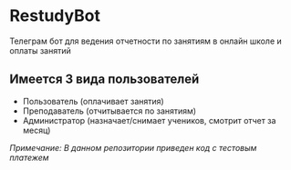 # RestudyBot
 Телеграм бот для ведения отчетности по занятиям в онлайн школе и оплаты занятий
## Имеется 3 вида пользователей
* Пользователь (оплачивает занятия)
* Преподаватель (отчитывается по занятиям)
* Администратор (назначает/снимает учеников, смотрит отчет за месяц)

*Примечание: В данном репозитории приведен код с тестовым платежем*
